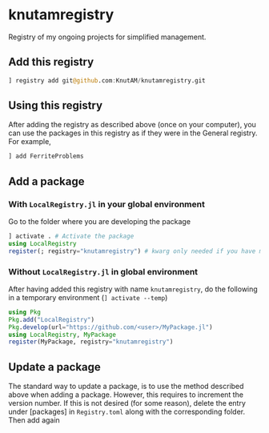 # knutamregistry

Registry of my ongoing projects for simplified management.

## Add this registry
```julia
] registry add git@github.com:KnutAM/knutamregistry.git
```

## Using this registry
After adding the registry as described above (once on your computer),
you can use the packages in this registry as if they were in the 
General registry. For example,
```julia
] add FerriteProblems
```

## Add a package
### With `LocalRegistry.jl` in your global environment
Go to the folder where you are developing the package
```julia
] activate . # Activate the package
using LocalRegistry
register(; registry="knutamregistry") # kwarg only needed if you have multiple local regististries
```
### Without `LocalRegistry.jl` in global environment
After having added this registry with name `knutamregistry`, 
do the following in a temporary environment (`] activate --temp`)
```julia
using Pkg
Pkg.add("LocalRegistry")
Pkg.develop(url="https://github.com/<user>/MyPackage.jl")
using LocalRegistry, MyPackage
register(MyPackage, registry="knutamregistry")
```

## Update a package
The standard way to update a package, is to use the method described above when adding a package. 
However, this requires to increment the version number. If this is not desired (for some reason),
delete the entry under [packages] in `Registry.toml` along with the corresponding folder. Then add again
